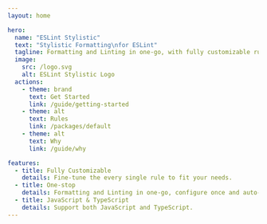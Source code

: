 ```yaml
---
layout: home

hero:
  name: "ESLint Stylistic"
  text: "Stylistic Formatting\nfor ESLint"
  tagline: Formatting and Linting in one-go, with fully customizable rules
  image:
    src: /logo.svg
    alt: ESLint Stylistic Logo
  actions:
    - theme: brand
      text: Get Started
      link: /guide/getting-started
    - theme: alt
      text: Rules
      link: /packages/default
    - theme: alt
      text: Why
      link: /guide/why

features:
  - title: Fully Customizable
    details: Fine-tune the every single rule to fit your needs.
  - title: One-stop
    details: Formatting and Linting in one-go, configure once and auto-fix once.
  - title: JavaScript & TypeScript
    details: Support both JavaScript and TypeScript.
---
```

